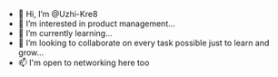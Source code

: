 - 👋 Hi, I’m @Uzhi-Kre8
- 👀 I’m interested in product management...
- 🌱 I’m currently learning...
- 💞️ I’m looking to collaborate on every task possible just to learn and grow...
- 📫 I'm open to networking here too

<!---
Uzhi-Kre8/Uzhi-Kre8 is a ✨ special ✨ repository because its `README.md` (this file) appears on your GitHub profile.
You can click the Preview link to take a look at your changes.
--->
